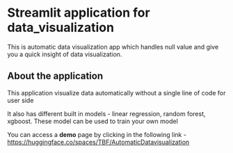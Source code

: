 # Streamlit application for data_visualization
This is automatic data visualization app which handles null value and give you a quick insight of data visualization.

<h2> About the application </h2>
<p> This application visualize data automatically without a single line of code for user side</p>
<p> It also has different built in models - linear regression, random forest, xgboost. These model can be used to train your own model </p>

You can access a <b>demo</b> page by clicking in the following link -
https://huggingface.co/spaces/TBF/AutomaticDatavisualization
